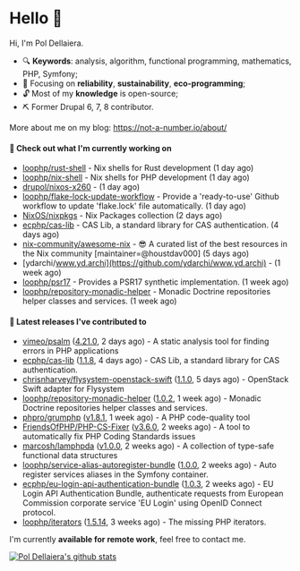 # Hello 👋

Hi, I'm Pol Dellaiera.

- 🔍 **Keywords**: analysis, algorithm, functional programming, mathematics, PHP, Symfony;
- 🎯 Focusing on **reliability**, **sustainability**, **eco-programming**;
- 🔓 Most of my **knowledge** is open-source;
- ⛏️ Former Drupal 6, 7, 8 contributor.

More about me on my blog: https://not-a-number.io/about/

#### 👷 Check out what I'm currently working on

- [loophp/rust-shell](https://github.com/loophp/rust-shell) - Nix shells for Rust development (1 day ago)
- [loophp/nix-shell](https://github.com/loophp/nix-shell) - Nix shells for PHP development (1 day ago)
- [drupol/nixos-x260](https://github.com/drupol/nixos-x260) -  (1 day ago)
- [loophp/flake-lock-update-workflow](https://github.com/loophp/flake-lock-update-workflow) - Provide a &#39;ready-to-use&#39; Github workflow to update &#39;flake.lock&#39; file automatically. (1 day ago)
- [NixOS/nixpkgs](https://github.com/NixOS/nixpkgs) - Nix Packages collection (2 days ago)
- [ecphp/cas-lib](https://github.com/ecphp/cas-lib) - CAS Lib, a standard library for CAS authentication. (4 days ago)
- [nix-community/awesome-nix](https://github.com/nix-community/awesome-nix) - 😎 A curated list of the best resources in the Nix community [maintainer=@houstdav000] (5 days ago)
- [ydarchi/www.yd.archi](https://github.com/ydarchi/www.yd.archi) -  (1 week ago)
- [loophp/psr17](https://github.com/loophp/psr17) - Provides a PSR17 synthetic implementation. (1 week ago)
- [loophp/repository-monadic-helper](https://github.com/loophp/repository-monadic-helper) - Monadic Doctrine repositories helper classes and services. (1 week ago)

#### 🔭 Latest releases I've contributed to

- [vimeo/psalm](https://github.com/vimeo/psalm) ([4.21.0](https://github.com/vimeo/psalm/releases/tag/4.21.0), 2 days ago) - A static analysis tool for finding errors in PHP applications
- [ecphp/cas-lib](https://github.com/ecphp/cas-lib) ([1.1.8](https://github.com/ecphp/cas-lib/releases/tag/1.1.8), 4 days ago) - CAS Lib, a standard library for CAS authentication.
- [chrisnharvey/flysystem-openstack-swift](https://github.com/chrisnharvey/flysystem-openstack-swift) ([1.1.0](https://github.com/chrisnharvey/flysystem-openstack-swift/releases/tag/1.1.0), 5 days ago) - OpenStack Swift adapter for Flysystem
- [loophp/repository-monadic-helper](https://github.com/loophp/repository-monadic-helper) ([1.0.2](https://github.com/loophp/repository-monadic-helper/releases/tag/1.0.2), 1 week ago) - Monadic Doctrine repositories helper classes and services.
- [phpro/grumphp](https://github.com/phpro/grumphp) ([v1.8.1](https://github.com/phpro/grumphp/releases/tag/v1.8.1), 1 week ago) - A PHP code-quality tool
- [FriendsOfPHP/PHP-CS-Fixer](https://github.com/FriendsOfPHP/PHP-CS-Fixer) ([v3.6.0](https://github.com/FriendsOfPHP/PHP-CS-Fixer/releases/tag/v3.6.0), 2 weeks ago) - A tool to automatically fix PHP Coding Standards issues
- [marcosh/lamphpda](https://github.com/marcosh/lamphpda) ([v1.0.0](https://github.com/marcosh/lamphpda/releases/tag/v1.0.0), 2 weeks ago) - A collection of type-safe functional data structures
- [loophp/service-alias-autoregister-bundle](https://github.com/loophp/service-alias-autoregister-bundle) ([1.0.0](https://github.com/loophp/service-alias-autoregister-bundle/releases/tag/1.0.0), 2 weeks ago) - Auto register services aliases in the Symfony container.
- [ecphp/eu-login-api-authentication-bundle](https://github.com/ecphp/eu-login-api-authentication-bundle) ([1.0.3](https://github.com/ecphp/eu-login-api-authentication-bundle/releases/tag/1.0.3), 2 weeks ago) - EU Login API Authentication Bundle, authenticate requests from European Commission corporate service &#39;EU Login&#39; using OpenID Connect protocol.
- [loophp/iterators](https://github.com/loophp/iterators) ([1.5.14](https://github.com/loophp/iterators/releases/tag/1.5.14), 3 weeks ago) - The missing PHP iterators.

I'm currently **available for remote work**, feel free to contact me.

[![Pol Dellaiera's github stats](https://github-readme-stats.vercel.app/api?username=drupol&count_private=true&show_icons=true)](https://github.com/drupol)
